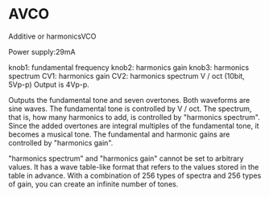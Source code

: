 # AVCO

Additive or harmonicsVCO

Power supply:29mA

knob1: fundamental frequency
knob2: harmonics gain
knob3: harmonics spectrum
CV1: harmonics gain
CV2: harmonics spectrum
V / oct (10bit, 5Vp-p)
Output is 4Vp-p.

Outputs the fundamental tone and seven overtones. Both waveforms are sine waves.
The fundamental tone is controlled by V / oct.
The spectrum, that is, how many harmonics to add, is controlled by "harmonics spectrum". Since the added overtones are integral multiples of the fundamental tone, it becomes a musical tone.
The fundamental and harmonic gains are controlled by "harmonics gain".

"harmonics spectrum" and "harmonics gain" cannot be set to arbitrary values. It has a wave table-like format that refers to the values ​​stored in the table in advance.
With a combination of 256 types of spectra and 256 types of gain, you can create an infinite number of tones.
